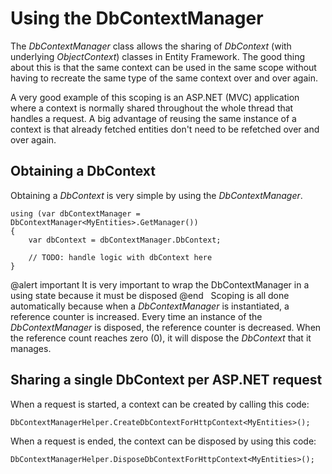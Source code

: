 # Using the DbContextManager

The *DbContextManager* class allows the sharing of *DbContext* (with underlying *ObjectContext*) classes in Entity Framework. The good thing about this is that the same context can be used in the same scope without having to recreate the same type of the same context over and over again.

A very good example of this scoping is an ASP.NET (MVC) application where a context is normally shared throughout the whole thread that handles a request. A big advantage of reusing the same instance of a context is that already fetched entities don't need to be refetched over and over again.

## Obtaining a DbContext

Obtaining a *DbContext* is very simple by using the *DbContextManager*.

	using (var dbContextManager = DbContextManager<MyEntities>.GetManager())
	{
	    var dbContext = dbContextManager.DbContext;
	 
	    // TODO: handle logic with dbContext here
	}

@alert important
It is very important to wrap the DbContextManager in a using state because it must be disposed
@end
 
Scoping is all done automatically because when a *DbContextManager* is instantiated, a reference counter is increased. Every time an instance of the *DbContextManager* is disposed, the reference counter is decreased. When the reference count reaches zero (0), it will dispose the *DbContext* that it manages.

## Sharing a single DbContext per ASP.NET request

When a request is started, a context can be created by calling this code:

	DbContextManagerHelper.CreateDbContextForHttpContext<MyEntities>();

When a request is ended, the context can be disposed by using this code:
	
	DbContextManagerHelper.DisposeDbContextForHttpContext<MyEntities>();